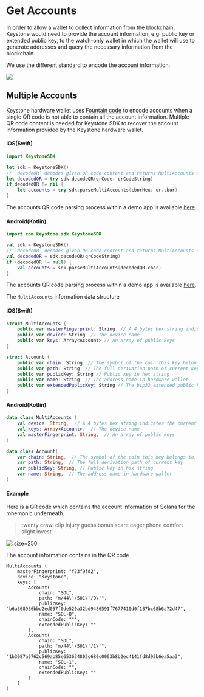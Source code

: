 # Get Accounts

In order to allow a wallet to collect information from the blockchain, 
Keystone would need to provide the account information, e.g. public key or extended public key,
to the watch-only wallet in which the wallet will use to 
generate addresses and query the necessary information from the blockchain.

We use the different standard to encode the account information.

![](/_media/connect.png)

## Multiple Accounts

Keystone hardware wallet uses [Fountain code](https://en.wikipedia.org/wiki/Fountain_code) to encode accounts when 
a single QR code is not able to contain all the account information. Multiple QR code content is needed for Keystone SDK
to recover the account information provided by the Keystone hardware wallet.


<!-- tabs:start -->

#### **iOS(Swift)**

```swift
import KeystoneSDK

let sdk = KeystoneSDK()
// `decodeQR` decodes given QR code content and returns MultiAccounts object, or `nil` when more QR codes are needed
let decodedQR = try sdk.decodeQR(qrCode: qrCodeString)
if decodedQR != nil {
    let accounts = try sdk.parseMultiAccounts(cborHex: ur.cbor)
}
```

The accounts QR code parsing process within a demo app is available [here](https://github.com/KeystoneHQ/keystone-sdk-ios-demo/blob/master/keystone-sdk-ios-demo/MultiAccountsView.swift).

#### **Android(Kotlin)**

```kotlin
import com.keystone.sdk.KeystoneSDK

val sdk = KeystoneSDK()
// `decodeQR` decodes given QR code content and returns MultiAccounts object, or `null` when more QR codes are needed
val decodedQR = sdk.decodeQR(qrCodeString)
if (decodedQR != null) {
    val accounts = sdk.parseMultiAccounts(decodedQR.cbor)
}
```

The accounts QR code parsing process within a demo app is available [here](https://github.com/KeystoneHQ/keystone-sdk-android-demo/blob/master/app/src/main/kotlin/com/keystone/sdk/demo/ScannerFragment.kt).

<!-- tabs:end -->


The `MultiAccounts` information data structure

<!-- tabs:start -->

#### **iOS(Swift)**

```swift
struct MultiAccounts {
    public var masterFingerprint: String  // A 4 bytes hex string indicates the current mnemonic, e.g. 'f23f9fd2'
    public var device: String  // The device name
    public var keys: Array<Account> // An array of public keys
}

struct Account {
    public var chain: String  // The symbol of the coin this key belongs to, e.g. 'BTC', 'ETH'
    public var path: String  // The full derivation path of current key
    public var publicKey: String // Public key in hex string
    public var name: String  // The address name in hardware wallet
    public var extendedPublicKey: String // The bip32 extended public key in hex string
}
```

#### **Android(Kotlin)**

```kotlin
data class MultiAccounts (
    val device: String,  // A 4 bytes hex string indicates the current mnemonic, e.g. 'f23f9fd2'
    val keys: Array<Account>,  // The device name
    val masterFingerprint: String,  // An array of public keys
)

data class Account(
    var chain: String,  // The symbol of the coin this key belongs to, e.g. 'BTC', 'ETH'
    var path: String,  // The full derivation path of current key
    var publicKey: String, // Public key in hex string
    var name: String,  // The address name in hardware wallet
)
```

<!-- tabs:end -->

#### Example

Here is a QR code which contains the account information of Solana for the mnemonic underneath.

> twenty crawl clip injury guess bonus scare eager phone comfort slight invest

![](/_media/connect-multi-accounts-sol.png ':size=250')

The account information contains in the QR code

```
MultiAccounts (
    masterFingerprint: "f23f9fd2",
    device: "Keystone",
    keys: [
        Account(
            chain: "SOL",
            path: "m/44\'/501\'/O\'",
            publicKey: "b6a368936bbd2ed057f0de520a32bd9486591f7677410d0f137bc68b6a72d47",
            name: "SOL-O",
            chainCode: ""',
            extendedPublicKey: ""
        ),
        Account(
            chain: "SOL",
            path: "m/44\'/501\'/1\'",
            publicKey: "1b3087a6762c569ab85e653634802c680c0063b8b2ec4141fd8d93b6ea5aa3",
            name: "SOL-1",
            chainCode: "",
            extendedPublicKey: ""
        )
    ]
)
```
